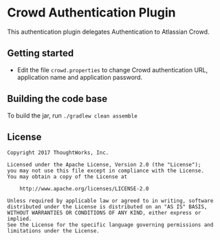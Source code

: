 # Crowd Authentication Plugin

This authentication plugin delegates Authentication to Atlassian Crowd.


## Getting started

* Edit the file `crowd.properties` to change Crowd authentication URL, application name and application password.


## Building the code base

To build the jar, run `./gradlew clean assemble`

## License

```plain
Copyright 2017 ThoughtWorks, Inc.

Licensed under the Apache License, Version 2.0 (the "License");
you may not use this file except in compliance with the License.
You may obtain a copy of the License at

    http://www.apache.org/licenses/LICENSE-2.0

Unless required by applicable law or agreed to in writing, software
distributed under the License is distributed on an "AS IS" BASIS,
WITHOUT WARRANTIES OR CONDITIONS OF ANY KIND, either express or implied.
See the License for the specific language governing permissions and
limitations under the License.
```
